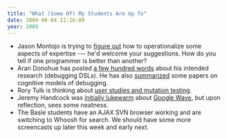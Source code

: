 ```yaml
---
title: "What (Some Of) My Students Are Up To"
date: 2009-06-04 11:16:09
year: 2009
---
```

<ul>
	<li>Jason Montojo is trying to <a href="http://www.jaysnothere.com/blog/?p=71">figure out</a> how to operationalize some aspects of expertise --- he'd welcome your suggestions.  How do you tell if one programmer is better than another?</li>
	<li>Aran Donohue has posted <a href="http://littlecomputerscientist.wordpress.com/2009/06/02/draft-thesis-abstract-and-introduction/">a few hundred words</a> about his intended research (debugging DSLs). He has also <a href="http://littlecomputerscientist.wordpress.com/2009/06/02/notes-on-some-cognitive-models-of-debugging/">summarized</a> some papers on cognitive models of debugging.</li>
	<li>Rory Tulk is thinking about <a href="http://rorytulk.blogspot.com/2009/06/user-study-for-mutation-based-testing.html">user studies and mutation testing</a>.</li>
	<li>Jeremy Handcock was <a href="http://aperte.org/2009/06/02/google-wave-and-collaborative-tools/">initially lukewarm</a> about <a href="http://wave.google.com/">Google Wave</a>, but upon reflection, sees some neatness.</li>
	<li>The Basie students have an AJAX SVN browser working and are switching to Whoosh for search. We should have some more screencasts up later this week and early next.</li>
</ul>
